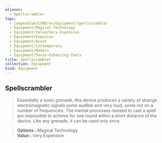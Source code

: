 ```yaml
---
aliases:
  - Spellscrambler
tags:
  - Compendium/CSRD/en/Equipment/Spellscrambler
  - Equipment/Magical-Technology
  - Equipment/Value/Very-Expensive
  - Equipment/Exposive
  - Equipment/Asset
  - Equipment/Contemporary
  - Equipment/Modern
  - Equipment/Sense-Enhancing-Tools
title: Spellscrambler
collection: Equipment
kind: Equipment
---
```

## Spellscrambler
>Essentially a sonic grenade, this device produces a variety of strange electromagnetic signals some audible and very loud, some not on a number of frequencies. The mental processes needed to cast a spell are impossible to achieve for one round within a short distance of the device. Like any grenade, it can be used only once.
  
> **Options :** Magical Technology  
> **Value :** Very Expensive  